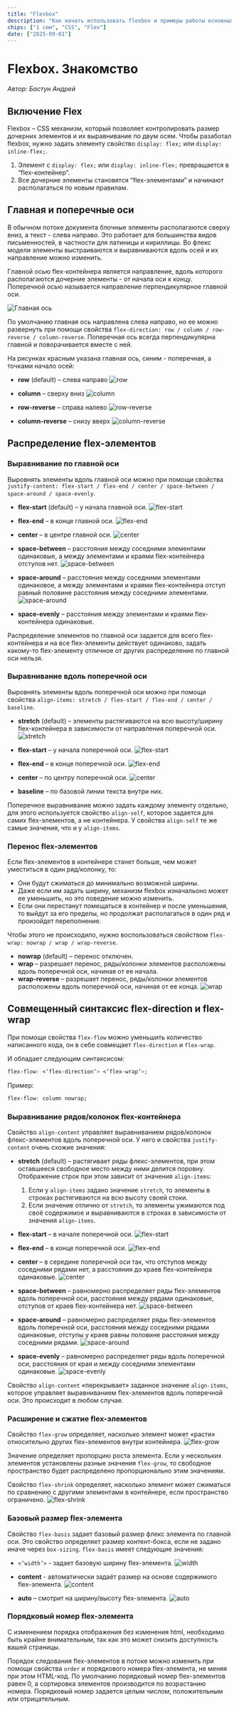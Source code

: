 ```yaml
---
title: "Flexbox"
description: "Как начать использовать flexbox и примеры работы основных свойств."
chips: ["1 сем", "CSS", "Flex"]
date: ["2025-09-01"]
---
```


# Flexbox. Знакомство

_Автор: Бастун Андрей_

## Включение Flex

Flexbox – CSS механизм, который позволяет контролировать размер дочерних элементов и их выравнивание по двум осям. Чтобы разаботал flexbox, нужно задать элементу свойство `display: flex;` или `display: inline-flex;`.

1. Элемент с `display: flex;` или `display: inline-flex;` превращается в “flex-контейнер”.
2. Все дочерние элементы становятся “flex-элементами” и начинают располагаться по новым правилам.

## Главная и поперечные оси

В обычном потоке документа блочные элементы располагаются сверху вниз, а текст - слева направо. Это работает для большинства видов письменностей, в частности для латиницы и кириллицы. Во флекс модели элементы выстраиваются и выравниваются вдоль осей и их направление можно изменить.

Главной осью flex-контейнера является направление, вдоль которого располагаются дочерние элементы - от начала оси к концу. Поперечной осью называется направление перпендикулярное главной оси.

![Главная ось](/web-course-site/flex/image1.png)

По умолчанию главная ось направлена слева направо, но ее можно развернуть при помощи свойства `flex-direction: row / column / row-reverse / column-reverse`. Поперечная ось всегда перпендикулярна главной и поворачивается вместе с ней.

На рисунках красным указана главная ось, синим - поперечная, а точками начало осей:

- **row** (default) – слева направо
  ![row](/web-course-site/flex/image2.png)

- **column** – сверху вниз
  ![column](/web-course-site/flex/image3.png)

- **row-reverse** – справа налево
  ![row-reverse](/web-course-site/flex/image4.png)

- **column-reverse** – снизу вверх
  ![column-reverse](/web-course-site/flex/image5.png)

## Распределение flex-элементов

### Выравнивание по главной оси

Выровнять элементы вдоль главной оси можно при помощи свойства `justify-content: flex-start / flex-end / center / space-between / space-around / space-evenly`.

- **flex-start** (default) – у начала главной оси.
  ![flex-start](/web-course-site/flex/image6.png)

- **flex-end** – в конце главной оси.
  ![flex-end](/web-course-site/flex/image7.png)

- **center** – в центре главной оси.
  ![center](/web-course-site/flex/image8.png)

- **space-between** – расстояния между соседними элементами одинаковые, а между элементами и краями flex-контейнера отступов нет.
  ![space-between](/web-course-site/flex/image9.png)

- **space-around** – расстояния между соседними элементами одинаковое, а между элементами и краями flex-контейнера отступ равный половине расстояния между соседними элементами.
  ![space-around](/web-course-site/flex/image10.png)

- **space-evenly** – расстояния между элементами и краями flex-контейнера одинаковые.

Распределение элементов по главной оси задается для всего flex-контейнера и на все flex-элементы действует одинаково, задать какому-то flex-элементу отличное от других распределение по главной оси нельзя.

### Выравнивание вдоль поперечной оси

Выровнять элементы вдоль поперечной оси можно при помощи свойства `align-items: stretch / flex-start / flex-end / center / baseline`.

- **stretch** (default) – элементы растягиваются на всю высоту/ширину flex-контейнера в зависимости от направления поперечной оси.
  ![stretch](/web-course-site/flex/image11.png)

- **flex-start** – у начала поперечной оси.
  ![flex-start](/web-course-site/flex/image12.png)

- **flex-end** – в конце поперечной оси.
  ![flex-end](/web-course-site/flex/image13.png)

- **center** – по центру поперечной оси.
  ![center](/web-course-site/flex/image14.png)

- **baseline** – по базовой линии текста внутри них.

Поперечное выравнивание можно задать каждому элементу отдельно, для этого используется свойство `align-self`, которое задается для самих flex-элементов, а не контейнера. У свойства `align-self` те же самые значения, что и у `align-items`.

### Перенос flex-элементов

Если flex-элементов в контейнере станет больше, чем может уместиться в один ряд/колонку, то:

- Они будут сжиматься до минимально возможной ширины.
- Даже если им задать ширину, механизм flexbox изначальоно может ее уменьшить, но это поведение можно изменить.
- Если они перестанут помещаться в контейнер и после уменьшения, то выйдут за его пределы, но продолжат располагаться в один ряд и произойдет переполнение.

Чтобы этого не происходило, нужно воспользоваться свойством `flex-wrap: nowrap / wrap / wrap-reverse`.

- **nowrap** (default) – перенос отключен.
- **wrap** – разрешает перенос, ряды/колонки элементов расположены вдоль поперечной оси, начиная от ее начала.
- **wrap-reverse** – разрешает перенос, ряды/колонки элементов расположены вдоль поперечной оси, начиная от ее конца.
  ![wrap](/web-course-site/flex/image15.png)

## Совмещенный синтаксис flex-direction и flex-wrap

При помощи свойства `flex-flow` можно уменьшить количество написанного кода, он в себе совмещает `flex-direction` и `flex-wrap`.

И обладает следующим синтаксисом:

```css
flex-flow: <’flex-direction’> <’flex-wrap’>;
```

Пример:

```css
flex-flow: column nowrap;
```

### Выравнивание рядов/колонок flex-контейнера

Свойство `align-content` управляет выравниванием рядов/колонок флекс-элементов вдоль поперечной оси. У него и свойства `justify-content` очень схожие значения:

- **stretch** (default) – растягивает ряды флекс-элементов, при этом оставшееся свободное место между ними делится поровну. Отображение строк при этом зависит от значения `align-items`:

    1. Если у `align-items` задано значение `stretch`, то элементы в строках растягиваются на всю высоту своей стоки.
    2. Если значение отлично от `stretch`, то элементы ужимаются под своё содержимое и выравниваются в строках в зависимости от значения `align-items`.

- **flex-start** – в начале поперечной оси.
  ![flex-start](/web-course-site/flex/image16.png)

- **flex-end** – в конце поперечной оси.
  ![flex-end](/web-course-site/flex/image17.png)

- **center** – в середине поперечной оси так, что отступов между соседними рядами нет, а расстояния до краев flex-контейнера одинаковые.
  ![center](/web-course-site/flex/image18.png)

- **space-between** – равномерно распределяет ряды flex-элементов вдоль поперечной оси, расстояния между рядами одинаковые, отступов от краев flex-контейнера нет.
  ![space-between](/web-course-site/flex/image19.png)

- **space-around** – равномерно распределяет ряды flex-элементов вдоль поперечной оси, расстояния между соседними рядами одинаковые, отступы у краев равны половине расстояния между соседними рядами.
  ![space-around](/web-course-site/flex/image20.png)

- **space-evenly** – равномерно распределяет ряды вдоль поперечной оси, расстояния от края и между соседними элементами одинаковые.
  ![space-evenly](/web-course-site/flex/image21.png)

Свойство `align-content` «перекрывает» заданное значение `align-items`, которое управляет выравниванием flex-элементов вдоль поперечной оси. Это происходит в любом случае.

### Расширение и сжатие flex-элементов

Свойство `flex-grow` определяет, насколько элемент может «расти» относительно других flex-элементов внутри контейнера.
![flex-grow](/web-course-site/flex/image22.png)

Значение определяет пропорцию роста элемента. Если у нескольких элементов установлены разные значения `flex-grow`, то свободное пространство будет распределено пропорционально этим значениям.

Свойство `flex-shrink` определяет, насколько элемент может сжиматься по сравнению с другими элементами в контейнере, если пространство ограничено.
![flex-shrink](/web-course-site/flex/image23.png)

### Базовый размер flex-элемента

Свойство `flex-basis` задает базовый размер флекс элемента по главной оси. Это свойство определяет размер контент-бокса, если не задано иначе через `box-sizing`. `flex-basis` имеет следующие значения:

- `<’width’>` - задает базовую ширину flex-элемента.
  ![width](/web-course-site/flex/image24.png)

- **content** - автоматически задаёт размер на основе содержимого flex-элемента.
  ![content](/web-course-site/flex/image25.png)

- **auto** – смотрит на ширину/высоту flex-элемента.
  ![auto](/web-course-site/flex/image26.png)

### Порядковый номер flex-элемента

С изменением порядка отображения без изменения html, необходимо быть крайне внимательным, так как это может снизить доступность вашей страницы.

Порядок следования flex-элементов в потоке можно изменить при помощи свойства `order` и порядкового номера flex-элемента, не меняя при этом HTML-код. По умолчанию порядковый номер flex-элементов равен 0, а сортировка элементов производится по возрастанию номера. Порядковый номер задается целым числом, положительным или отрицательным.
